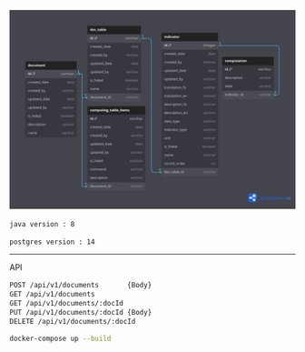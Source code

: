 
![alt text](https://github.com/alirezapla/monitoring-back/blob/new-changes/files/erd1.png)

`java version : 8`

`postgres version : 14`

****
API

```
POST /api/v1/documents       {Body}
GET /api/v1/documents
GET /api/v1/documents/:docId 
PUT /api/v1/documents/:docId {Body}
DELETE /api/v1/documents/:docId
```

```bash
docker-compose up --build
```

